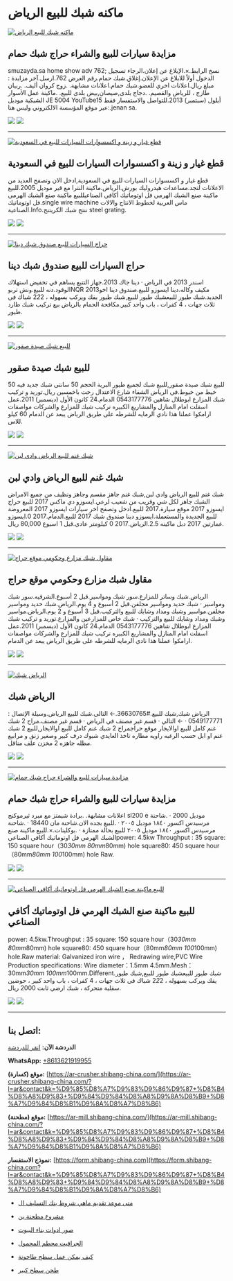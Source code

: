 # ماكنه شبك للبيع الرياض

<a href="https://swt.shibang-china.com/?l=ar&img&k=%D9%85%D8%A7%D9%83%D9%86%D9%87+%D8%B4%D8%A8%D9%83+%D9%84%D9%84%D8%A8%D9%8A%D8%B9+%D8%A7%D9%84%D8%B1%D9%8A%D8%A7%D8%B6" target="_blank">![ماكنه شبك للبيع الرياض](http://static.shibang-china.com/all-800x300/13.jpg)</a>

## مزايدة سيارات للبيع والشراء حراج شبك حمام
smuzayda.sa home show adv 762; نسخ الرابط.×.الإبلاغ عن إعلان.الرجاء تسجيل الدخول أولاً للابلاغ عن الإعلان.إغلاق.شبك حمام.رقم العرض 762.ارسل.آخر مزايدة : مبلغ ريال.اعلانات اخري للعضو.شبك حمام.اعلانات مشابهة. .زوج كروان أليف. .ربيان طازج ، للرياض والقصيم. .دجاج بلدى,صيصان,بيض بلدى للبيع. .ماكينة عمل الأسوار الشبكية موديل JE 5004 YouTube15 أيلول (سبتمبر) 2013.للتواصل والاستفسار فقط عبر موقع المؤسسة الالكتروني وليس هنا:.jenan sa.


<a href="https://whatsapp.shibangsoft.com/WhatsApp.php" target="_blank" title="WhatsApp">![](http://static.shibang-china.com/icon/whatsapp.png)</a> <a href="https://swt.shibang-china.com/?l=ar&icon&k=%D9%85%D8%A7%D9%83%D9%86%D9%87+%D8%B4%D8%A8%D9%83+%D9%84%D9%84%D8%A8%D9%8A%D8%B9+%D8%A7%D9%84%D8%B1%D9%8A%D8%A7%D8%B6" target="_blank">![](http://static.shibang-china.com/icon/chat-ar.png)</a>

---

<a href="https://swt.shibang-china.com/?l=ar&img&k=%D9%85%D8%A7%D9%83%D9%86%D9%87+%D8%B4%D8%A8%D9%83+%D9%84%D9%84%D8%A8%D9%8A%D8%B9+%D8%A7%D9%84%D8%B1%D9%8A%D8%A7%D8%B6" target="_blank">![قطع غيار و زينة و اكسسوارات السيارات للبيع في السعودية](http://static.shibang-china.com/all-800x300/878.jpg)</a>

## قطع غيار و زينة و اكسسوارات السيارات للبيع في السعودية
قطع غيار و اكسسوارات السيارات للبيع في السعودية,ادخل الان وتصفح العديد من الاعلانات لتجد.مساعدات هيدروليك بورش.الرياض.ماكينة النترا مع قير موديل 2005.للبيع ماكينة صنع الشبك الهرمي فل اوتوماتيك أكافي الصناعيللبيع ماكينة صنع الشبك الهرمي فل اوتوماتيك.single wire machine ماس العربية لخطوط الانتاج والالات الصناعية.Info.ننتج شبك الكريتنج steel grating.


<a href="https://whatsapp.shibangsoft.com/WhatsApp.php" target="_blank" title="WhatsApp">![](http://static.shibang-china.com/icon/whatsapp.png)</a> <a href="https://swt.shibang-china.com/?l=ar&icon&k=%D9%85%D8%A7%D9%83%D9%86%D9%87+%D8%B4%D8%A8%D9%83+%D9%84%D9%84%D8%A8%D9%8A%D8%B9+%D8%A7%D9%84%D8%B1%D9%8A%D8%A7%D8%B6" target="_blank">![](http://static.shibang-china.com/icon/chat-ar.png)</a>

---

<a href="https://swt.shibang-china.com/?l=ar&img&k=%D9%85%D8%A7%D9%83%D9%86%D9%87+%D8%B4%D8%A8%D9%83+%D9%84%D9%84%D8%A8%D9%8A%D8%B9+%D8%A7%D9%84%D8%B1%D9%8A%D8%A7%D8%B6" target="_blank">![حراج السيارات للبيع صندوق شبك دينا](http://static.shibang-china.com/all-800x300/473.jpg)</a>

## حراج السيارات للبيع صندوق شبك دينا
اسندر 2013 في الرياض &middot; دينا جاك 2013.جهاز التتبع يساهم في تخفيض استهلاك الوقود.دنه للبيع.ونش تربوNQR 2013مكيف وكاله.دينا ايسوزو للبيع.صندوق دينا اخو الجديد.شبك طيور للبيعشبك طيور للبيع,شبك طيور يفك ويركب بسهوله ، 2*2*2 شباك في ثلاث جهات ، 4 كفرات ، باب واحد كبير.مكافحة الحمام بالرياض بيع تركيب شبك طارد طيور.


<a href="https://whatsapp.shibangsoft.com/WhatsApp.php" target="_blank" title="WhatsApp">![](http://static.shibang-china.com/icon/whatsapp.png)</a> <a href="https://swt.shibang-china.com/?l=ar&icon&k=%D9%85%D8%A7%D9%83%D9%86%D9%87+%D8%B4%D8%A8%D9%83+%D9%84%D9%84%D8%A8%D9%8A%D8%B9+%D8%A7%D9%84%D8%B1%D9%8A%D8%A7%D8%B6" target="_blank">![](http://static.shibang-china.com/icon/chat-ar.png)</a>

---

<a href="https://swt.shibang-china.com/?l=ar&img&k=%D9%85%D8%A7%D9%83%D9%86%D9%87+%D8%B4%D8%A8%D9%83+%D9%84%D9%84%D8%A8%D9%8A%D8%B9+%D8%A7%D9%84%D8%B1%D9%8A%D8%A7%D8%B6" target="_blank">![للبيع شبك صيدة صقور](http://static.shibang-china.com/all-800x300/1263.jpg)</a>

## للبيع شبك صيدة صقور
للبيع شبك صيدة صقور,للبيع شبك لجميع طيور البرية الحجم 50 سانتى شبك جديد فيه 50 خيط من خيوط.في الرياض الشفاء شارع الاعتدال رحت باخمسين ريال.توريد و تركيب شبك المزارع ابوطلال شاهين 0543177776 الدمام.24 كانون الأول (ديسمبر) 2011.عمل اسفلت امام المنازل والمشاريع الكبيره تركيب شبك للمزارع والشركات مواصفات ارامكوا عملنا هذا نادي الرمايه للشرطه على طريق الرياض يبعد عن الدمام 60 كيلو للاس.


<a href="https://whatsapp.shibangsoft.com/WhatsApp.php" target="_blank" title="WhatsApp">![](http://static.shibang-china.com/icon/whatsapp.png)</a> <a href="https://swt.shibang-china.com/?l=ar&icon&k=%D9%85%D8%A7%D9%83%D9%86%D9%87+%D8%B4%D8%A8%D9%83+%D9%84%D9%84%D8%A8%D9%8A%D8%B9+%D8%A7%D9%84%D8%B1%D9%8A%D8%A7%D8%B6" target="_blank">![](http://static.shibang-china.com/icon/chat-ar.png)</a>

---

<a href="https://swt.shibang-china.com/?l=ar&img&k=%D9%85%D8%A7%D9%83%D9%86%D9%87+%D8%B4%D8%A8%D9%83+%D9%84%D9%84%D8%A8%D9%8A%D8%B9+%D8%A7%D9%84%D8%B1%D9%8A%D8%A7%D8%B6" target="_blank">![شبك غنم للبيع الرياض وادي لبن](http://static.shibang-china.com/all-800x300/1309.jpg)</a>

## شبك غنم للبيع الرياض وادي لبن
شبك غنم للبيع الرياض وادي لبن,شبك غنم جاهز مقسم وجاهز ونظيف من جميع الامراض الشبك جاهز لكل شي وقريب من شعيب لرعي.ايسوزو دي ماكس 2017 للبيع حراج ايسوزو 2017 موقع سيارة.2017 للبيع.ادخل وتصفح اخر سيارات ايسوزو 2017 المعروضة للبيع الجديدة والمستعملة.ايسوزو دينا صندوق شبك 2017 للبيع.الدمام.2017 0.ايسوزو غمارتين 2017 دبل ماكينه 2.5.الرياض.2017 0 كيلومتر عادي.قبل 1 اسبوع 80,000 ريال.


<a href="https://whatsapp.shibangsoft.com/WhatsApp.php" target="_blank" title="WhatsApp">![](http://static.shibang-china.com/icon/whatsapp.png)</a> <a href="https://swt.shibang-china.com/?l=ar&icon&k=%D9%85%D8%A7%D9%83%D9%86%D9%87+%D8%B4%D8%A8%D9%83+%D9%84%D9%84%D8%A8%D9%8A%D8%B9+%D8%A7%D9%84%D8%B1%D9%8A%D8%A7%D8%B6" target="_blank">![](http://static.shibang-china.com/icon/chat-ar.png)</a>

---

<a href="https://swt.shibang-china.com/?l=ar&img&k=%D9%85%D8%A7%D9%83%D9%86%D9%87+%D8%B4%D8%A8%D9%83+%D9%84%D9%84%D8%A8%D9%8A%D8%B9+%D8%A7%D9%84%D8%B1%D9%8A%D8%A7%D8%B6" target="_blank">![مقاول شبك مزارع وحكومي موقع حراج](http://static.shibang-china.com/all-800x300/1008.jpg)</a>

## مقاول شبك مزارع وحكومي موقع حراج
الرياض.شبك وساتر للمزارع.سور شبك ومواسير.قبل 2 أسبوع.الشرقيه.سور شبك ومواسير &middot; شبك حديد ومواسير مجلفن.قبل 2 أسبوع و 4 يوم.الرياض.شبك حديد ومواسير مجلفن.مواسير وشبك ومداد وشايك للبيع والتركيب.قبل 3 أسبوع و 2 يوم.الرياض.مواسير وشبك ومداد وشايك للبيع والتركيب &middot; شبك خاص للمزارعين والمزارع.توريد و تركيب شبك المزارع ابوطلال شاهين 0543177776 الدمام.24 كانون الأول (ديسمبر) 2011.عمل اسفلت امام المنازل والمشاريع الكبيره تركيب شبك للمزارع والشركات مواصفات ارامكوا عملنا هذا نادي الرمايه للشرطه على طريق الرياض يبعد عن الدمام.


<a href="https://whatsapp.shibangsoft.com/WhatsApp.php" target="_blank" title="WhatsApp">![](http://static.shibang-china.com/icon/whatsapp.png)</a> <a href="https://swt.shibang-china.com/?l=ar&icon&k=%D9%85%D8%A7%D9%83%D9%86%D9%87+%D8%B4%D8%A8%D9%83+%D9%84%D9%84%D8%A8%D9%8A%D8%B9+%D8%A7%D9%84%D8%B1%D9%8A%D8%A7%D8%B6" target="_blank">![](http://static.shibang-china.com/icon/chat-ar.png)</a>

---

<a href="https://swt.shibang-china.com/?l=ar&img&k=%D9%85%D8%A7%D9%83%D9%86%D9%87+%D8%B4%D8%A8%D9%83+%D9%84%D9%84%D8%A8%D9%8A%D8%B9+%D8%A7%D9%84%D8%B1%D9%8A%D8%A7%D8%B6" target="_blank">![الرياض شبك](http://static.shibang-china.com/all-800x300/767.jpg)</a>

## الرياض شبك
الرياض شبك,شبك للبيع.#36630765.← التالي.شبك للبيع الرياض.وسيلة الإتصال : 0549177771 &middot; ← التالي &middot; قسم غير مصنف في الرياض &middot; قسم غير مصنف.مراح 2 شبك غنم كامل للبيع اوالايجار موقع حراجمراح 2 شبك غنم كامل للبيع اوالايجار,للبيع 2 شبك غنم او ابل حسب الرغبه راويه مطاره تاخذ العايدي شبوك درف كبير وصغير زنق و مرابيع مظله جاهزه 2 مخزن علف مناقل.


<a href="https://whatsapp.shibangsoft.com/WhatsApp.php" target="_blank" title="WhatsApp">![](http://static.shibang-china.com/icon/whatsapp.png)</a> <a href="https://swt.shibang-china.com/?l=ar&icon&k=%D9%85%D8%A7%D9%83%D9%86%D9%87+%D8%B4%D8%A8%D9%83+%D9%84%D9%84%D8%A8%D9%8A%D8%B9+%D8%A7%D9%84%D8%B1%D9%8A%D8%A7%D8%B6" target="_blank">![](http://static.shibang-china.com/icon/chat-ar.png)</a>

---

<a href="https://swt.shibang-china.com/?l=ar&img&k=%D9%85%D8%A7%D9%83%D9%86%D9%87+%D8%B4%D8%A8%D9%83+%D9%84%D9%84%D8%A8%D9%8A%D8%B9+%D8%A7%D9%84%D8%B1%D9%8A%D8%A7%D8%B6" target="_blank">![مزايدة سيارات للبيع والشراء حراج شبك حمام](http://static.shibang-china.com/all-800x300/1467.jpg)</a>

## مزايدة سيارات للبيع والشراء حراج شبك حمام
اعلانات مشابهة. .برادة شيمتز مع مبرد ثيرموكنج sl200 e موديل 2000 &middot; .شاحنة مرسيدس اكسور ١٨٤٠ موديل ٢٠٠٥ &middot; .للبيع بجده الان.شاحنة مان 18440 &middot; .شاحنة مرسيدس اكسور ١٨٤٠ موديل ٢٠٠٥ للبيع بحالة ممتازة &middot; .بوكلينات.×.للبيع ماكينة صنع الشبك الهرمي فل اوتوماتيك أكافي الصناعيpower: 4.5kw Throughput : 35 square: 150 square hour（30*30mm 80mm*80mm) hole square80: 450 square hour（80mm*80mm 100*100mm) hole Raw.


<a href="https://whatsapp.shibangsoft.com/WhatsApp.php" target="_blank" title="WhatsApp">![](http://static.shibang-china.com/icon/whatsapp.png)</a> <a href="https://swt.shibang-china.com/?l=ar&icon&k=%D9%85%D8%A7%D9%83%D9%86%D9%87+%D8%B4%D8%A8%D9%83+%D9%84%D9%84%D8%A8%D9%8A%D8%B9+%D8%A7%D9%84%D8%B1%D9%8A%D8%A7%D8%B6" target="_blank">![](http://static.shibang-china.com/icon/chat-ar.png)</a>

---

<a href="https://swt.shibang-china.com/?l=ar&img&k=%D9%85%D8%A7%D9%83%D9%86%D9%87+%D8%B4%D8%A8%D9%83+%D9%84%D9%84%D8%A8%D9%8A%D8%B9+%D8%A7%D9%84%D8%B1%D9%8A%D8%A7%D8%B6" target="_blank">![للبيع ماكينة صنع الشبك الهرمي فل اوتوماتيك أكافي الصناعي](http://static.shibang-china.com/all-800x300/286.jpg)</a>

## للبيع ماكينة صنع الشبك الهرمي فل اوتوماتيك أكافي الصناعي
power: 4.5kw.Throughput : 35 square: 150 square hour（30*30mm 80mm*80mm) hole square80: 450 square hour（80mm*80mm 100*100mm) hole.Raw material: Galvanized iron wire ， Redrawing wire,PVC Wire Production specifications: Wire diameter：1.5mm 4.5mm.Mesh：30mm*30mm 100mm*100mm.Different.شبك طيور للبيعشبك طيور للبيع,شبك طيور يفك ويركب بسهوله ، 2*2*2 شباك في ثلاث جهات ، 4 كفرات ، باب واحد كبير ، حوضين سفلية متحركة ، شبك ارضي ثابت 2000 ريال.


<a href="https://whatsapp.shibangsoft.com/WhatsApp.php" target="_blank" title="WhatsApp">![](http://static.shibang-china.com/icon/whatsapp.png)</a> <a href="https://swt.shibang-china.com/?l=ar&icon&k=%D9%85%D8%A7%D9%83%D9%86%D9%87+%D8%B4%D8%A8%D9%83+%D9%84%D9%84%D8%A8%D9%8A%D8%B9+%D8%A7%D9%84%D8%B1%D9%8A%D8%A7%D8%B6" target="_blank">![](http://static.shibang-china.com/icon/chat-ar.png)</a>

---
## اتصل بنا:

**الدردشة الآن:** [انقر للدردشة](https://swt.shibang-china.com?l=ar&contact&k=%D9%85%D8%A7%D9%83%D9%86%D9%87+%D8%B4%D8%A8%D9%83+%D9%84%D9%84%D8%A8%D9%8A%D8%B9+%D8%A7%D9%84%D8%B1%D9%8A%D8%A7%D8%B6)

**WhatsApp:**  [+8613621919955](https://whatsapp.shibangsoft.com/WhatsApp.php)

**موقع (كسارة):** [https://ar-crusher.shibang-china.com/](https://ar-crusher.shibang-china.com/?l=ar&contact&k=%D9%85%D8%A7%D9%83%D9%86%D9%87+%D8%B4%D8%A8%D9%83+%D9%84%D9%84%D8%A8%D9%8A%D8%B9+%D8%A7%D9%84%D8%B1%D9%8A%D8%A7%D8%B6)

**موقع (مطحنة):** [https://ar-mill.shibang-china.com/](https://ar-mill.shibang-china.com/?l=ar&contact&k=%D9%85%D8%A7%D9%83%D9%86%D9%87+%D8%B4%D8%A8%D9%83+%D9%84%D9%84%D8%A8%D9%8A%D8%B9+%D8%A7%D9%84%D8%B1%D9%8A%D8%A7%D8%B6)

**نموذج الاستفسار:** [https://form.shibang-china.com](https://form.shibang-china.com?l=ar&contact&k=%D9%85%D8%A7%D9%83%D9%86%D9%87+%D8%B4%D8%A8%D9%83+%D9%84%D9%84%D8%A8%D9%8A%D8%B9+%D8%A7%D9%84%D8%B1%D9%8A%D8%A7%D8%B6)

* [متى موعد تقديم ماهي شروط بنك التسليف ال](../22/%D9%85%D8%AA%D9%89%20%D9%85%D9%88%D8%B9%D8%AF%20%D8%AA%D9%82%D8%AF%D9%8A%D9%85%20%D9%85%D8%A7%D9%87%D9%8A%20%D8%B4%D8%B1%D9%88%D8%B7%20%D8%A8%D9%86%D9%83%20%D8%A7%D9%84%D8%AA%D8%B3%D9%84%D9%8A%D9%81%20%D8%A7%D9%84.md)

* [مشروع مطحنة بن](../22/%D9%85%D8%B4%D8%B1%D9%88%D8%B9%20%D9%85%D8%B7%D8%AD%D9%86%D8%A9%20%D8%A8%D9%86.md)

* [صور ادوات بناء البيوت](../22/%D8%B5%D9%88%D8%B1%20%D8%A7%D8%AF%D9%88%D8%A7%D8%AA%20%D8%A8%D9%86%D8%A7%D8%A1%20%D8%A7%D9%84%D8%A8%D9%8A%D9%88%D8%AA.md)

* [الجرافيت محطم المحمول](../25/%D8%A7%D9%84%D8%AC%D8%B1%D8%A7%D9%81%D9%8A%D8%AA%20%D9%85%D8%AD%D8%B7%D9%85%20%D8%A7%D9%84%D9%85%D8%AD%D9%85%D9%88%D9%84.md)

* [كيف يمكن عمل سطح طاحونة](../25/%D9%83%D9%8A%D9%81%20%D9%8A%D9%85%D9%83%D9%86%20%D8%B9%D9%85%D9%84%20%D8%B3%D8%B7%D8%AD%20%D8%B7%D8%A7%D8%AD%D9%88%D9%86%D8%A9.md)

* [طحن سطح كبير](../25/%D8%B7%D8%AD%D9%86%20%D8%B3%D8%B7%D8%AD%20%D9%83%D8%A8%D9%8A%D8%B1.md)
